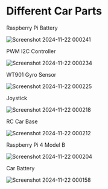 Different Car Parts
======

Raspberry Pi Battery

![Screenshot 2024-11-22 000241](https://github.com/user-attachments/assets/53217777-a0b9-4333-8214-add977ff6c09)

PWM I2C Controller

![Screenshot 2024-11-22 000234](https://github.com/user-attachments/assets/68b05f80-9dac-40cf-be1f-909cb3cb2627)

WT901 Gyro Sensor

![Screenshot 2024-11-22 000225](https://github.com/user-attachments/assets/47c1c937-d14b-4374-97e2-ad3292364800)

Joystick

![Screenshot 2024-11-22 000218](https://github.com/user-attachments/assets/6cab242b-3f1d-4956-9c83-d2c11fbff5f0)

RC Car Base

![Screenshot 2024-11-22 000212](https://github.com/user-attachments/assets/f67e6879-d645-459e-a337-13af971e9d7c)

Raspberry Pi 4 Model B

![Screenshot 2024-11-22 000204](https://github.com/user-attachments/assets/8c875744-20b1-4442-b19a-532b510cd3ae)

Car Battery

![Screenshot 2024-11-22 000158](https://github.com/user-attachments/assets/e53e4880-a4bf-4ddd-9a4c-ddc53dc6c2d9)
